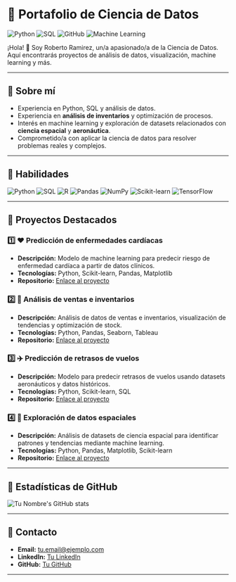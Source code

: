 # 🌟 Portafolio de Ciencia de Datos

![Python](https://img.shields.io/badge/Python-3776AB?style=for-the-badge&logo=python&logoColor=white)
![SQL](https://img.shields.io/badge/SQL-4479A1?style=for-the-badge&logo=sql&logoColor=white)
![GitHub](https://img.shields.io/badge/GitHub-181717?style=for-the-badge&logo=github&logoColor=white)
![Machine Learning](https://img.shields.io/badge/Machine_Learning-F7931E?style=for-the-badge&logo=tensorflow&logoColor=white)

¡Hola! 👋 Soy Roberto Ramirez, un/a apasionado/a de la Ciencia de Datos. Aquí encontrarás proyectos de análisis de datos, visualización, machine learning y más.

---

## 🔹 Sobre mí
- Experiencia en Python, SQL y análisis de datos.  
- Experiencia en **análisis de inventarios** y optimización de procesos.  
- Interés en machine learning y exploración de datasets relacionados con **ciencia espacial** y **aeronáutica**.  
- Comprometido/a con aplicar la ciencia de datos para resolver problemas reales y complejos.

---

## 🔹 Habilidades
![Python](https://img.shields.io/badge/Python-3776AB?style=flat-square&logo=python&logoColor=white)
![SQL](https://img.shields.io/badge/SQL-4479A1?style=flat-square&logo=sql&logoColor=white)
![R](https://img.shields.io/badge/R-276DC3?style=flat-square&logo=r&logoColor=white)
![Pandas](https://img.shields.io/badge/Pandas-150458?style=flat-square&logo=pandas&logoColor=white)
![NumPy](https://img.shields.io/badge/NumPy-013243?style=flat-square&logo=numpy&logoColor=white)
![Scikit-learn](https://img.shields.io/badge/Scikit--learn-F7931E?style=flat-square)
![TensorFlow](https://img.shields.io/badge/TensorFlow-FF6F00?style=flat-square&logo=tensorflow&logoColor=white)

---

## 🔹 Proyectos Destacados

### 1️⃣ ❤️ Predicción de enfermedades cardíacas
- **Descripción:** Modelo de machine learning para predecir riesgo de enfermedad cardíaca a partir de datos clínicos.  
- **Tecnologías:** Python, Scikit-learn, Pandas, Matplotlib  
- **Repositorio:** [Enlace al proyecto](#)  

### 2️⃣ 🛒 Análisis de ventas e inventarios
- **Descripción:** Análisis de datos de ventas e inventarios, visualización de tendencias y optimización de stock.  
- **Tecnologías:** Python, Pandas, Seaborn, Tableau  
- **Repositorio:** [Enlace al proyecto](#)  

### 3️⃣ ✈️ Predicción de retrasos de vuelos
- **Descripción:** Modelo para predecir retrasos de vuelos usando datasets aeronáuticos y datos históricos.  
- **Tecnologías:** Python, Scikit-learn, SQL  
- **Repositorio:** [Enlace al proyecto](#)  

### 4️⃣ 🌌 Exploración de datos espaciales
- **Descripción:** Análisis de datasets de ciencia espacial para identificar patrones y tendencias mediante machine learning.  
- **Tecnologías:** Python, Pandas, Matplotlib, Scikit-learn  
- **Repositorio:** [Enlace al proyecto](#)  

---

## 🔹 Estadísticas de GitHub

![Tu Nombre's GitHub stats](https://github-readme-stats.vercel.app/api?username=TU_USUARIO&show_icons=true&theme=radical)

---

## 🔹 Contacto
- **Email:** tu.email@ejemplo.com  
- **LinkedIn:** [Tu LinkedIn](#)  
- **GitHub:** [Tu GitHub](#)  

---



